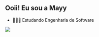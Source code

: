 ## Ooii! Eu sou a Mayy

- 👩🏻‍💻 Estudando Engenharia de Software

<picture>
  <source
    srcset="https://github-readme-stats.vercel.app/api?username=mayymsz&show_icons=true&theme=tokyonight"
    media="(prefers-color-scheme: dark)"
  />
  <source
    srcset="https://github-readme-stats.vercel.app/api?username=mayymsz&show_icons=true"
    media="(prefers-color-scheme: dark), (prefers-color-scheme: no-preference)"
  />
  <img src="https://github-readme-stats.vercel.app/api?username=mayymsz&show_icons=true" />
</picture>
